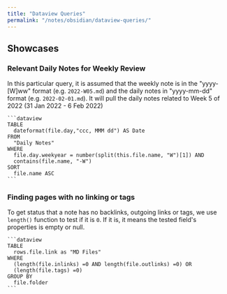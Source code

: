 ```yaml
---
title: "Dataview Queries"
permalink: "/notes/obsidian/dataview-queries/"
---
```


## Showcases

### Relevant Daily Notes for Weekly Review
In this particular query, it is assumed that the weekly note is in the "yyyy-[W]ww" format (e.g. `2022-W05.md`) and the daily notes in "yyyy-mm-dd" format (e.g. `2022-02-01.md`). It will pull the daily notes related to Week 5 of 2022 (31 Jan 2022 - 6 Feb 2022)
~~~
```dataview
TABLE
  dateformat(file.day,"ccc, MMM dd") AS Date
FROM
  "Daily Notes"
WHERE
  file.day.weekyear = number(split(this.file.name, "W")[1]) AND
  contains(file.name, "-W")
SORT
  file.name ASC
```
~~~

### Finding pages with no linking or tags
To get status that a note has no backlinks, outgoing links or tags, we use `length()` function to test if it is `0`. If it is, it means the tested field's properties is empty or null.
~~~
```dataview
TABLE
  rows.file.link as "MD Files"
WHERE
  (length(file.inlinks) =0 AND length(file.outlinks) =0) OR
  (length(file.tags) =0)
GROUP BY
  file.folder
```
~~~
